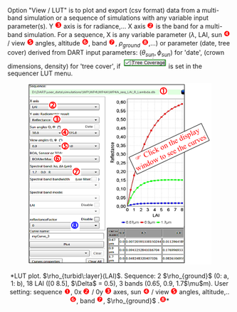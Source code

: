 Option "View / LUT" is to plot and export (csv format) data from a multi-band simulation or a sequence of simulations with any variable input parameter(s). Y <img src="../../media/3.png" width=15/> axis is for radiance,… X axis <img src="../../media/2.png" width=15/> is the band for a multi-band simulation. For a sequence, X is any variable parameter ($\lambda$, LAI, sun <img src="../../media/4.png" width=15/> / view <img src="../../media/5.png" width=15/> angles, altitude <img src="../../media/6.png" width=15/>, band <img src="../../media/7.png" width=15/>, $\rho_{ground}$ <img src="../../media/8.png" width=15/>,...) or parameter (date, tree cover) derived from DART input parameters: ($\theta_{sun}, \phi_{sun}$) for 'date', (crown dimensions, density) for 'tree cover', if <img src="./media/tree_coverage.png" width=100/> is set in the sequencer LUT menu.


<center><img src="./media/lut_plot.png"><p>*LUT plot. $\rho_{turbid\:layer}(LAI)$. Sequence: 2 $\rho_{ground}$ (0: a, 1: b), 18 LAI ([0 8.5], $\Delta$ = 0.5), 3 bands (0.65, 0.9, 1.7$\mu$m). User setting: sequence <img src="../../media/1.png" width=15/>, 0x <img src="../../media/2.png" width=15/> / 0y <img src="../../media/3.png" width=15/> axes, sun <img src="../../media/4.png" width=15/> / view <img src="../../media/5.png" width=15/> angles, altitude,.. <img src="../../media/6.png" width=15/>, band <img src="../../media/7.png" width=15/>, $\rho_{ground}$ .<img src="../../media/8.png" width=15/>*</p></img></center>
